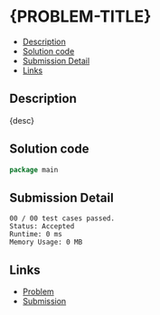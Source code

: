 # {PROBLEM-TITLE}

- [Description](#description)
- [Solution code](#solution-code)
- [Submission Detail](#submission-detail)
- [Links](#links)

## Description

{desc}

## Solution code

```go
package main

```

## Submission Detail

```
00 / 00 test cases passed.
Status: Accepted
Runtime: 0 ms
Memory Usage: 0 MB
```

## Links

- [Problem]()
- [Submission]()
